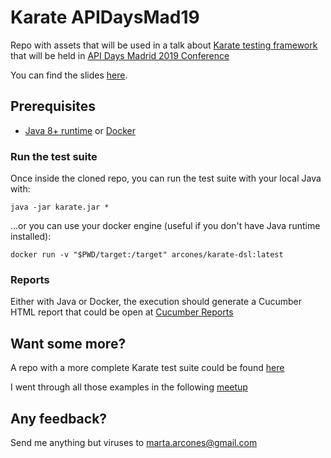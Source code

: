 # Karate APIDaysMad19

Repo with assets that will be used in a talk about [Karate testing framework](https://github.com/intuit/karate) that will be held in [API Days Madrid 2019 Conference](http://apidaysmad.apiaddicts.org/)

You can find the slides [here](https://bit.ly/apidays-karate-slides).

## Prerequisites
 - [Java 8+ runtime](https://java.com/en/download/manual.jsp) or [Docker](https://docs.docker.com/install/)

### Run the test suite
Once inside the cloned repo, you can run the test suite with your local Java with:
```
java -jar karate.jar *
```
...or you can use your docker engine (useful if you don't have Java runtime installed):
```
docker run -v "$PWD/target:/target" arcones/karate-dsl:latest
```

### Reports
Either with Java or Docker, the execution should generate a Cucumber HTML report that could be open at [Cucumber Reports](./target/cucumber-html-reports)

## Want some more? 
A repo with a more complete Karate test suite could be found [here](https://github.com/arcones/karate-meetup)

I went through all those examples in the following [meetup](http://bit.ly/karate-meetup)

## Any feedback?
Send me anything but viruses to marta.arcones@gmail.com
